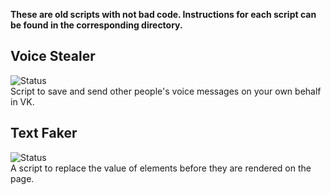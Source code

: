 **These are old scripts with not bad code. Instructions for each script can be found in the corresponding directory.**

## Voice Stealer
<div align="left">
 <img alt="Status" src="https://img.shields.io/badge/Status-Active-green">
</div>
Script to save and send other people's voice messages on your own behalf in VK.

## Text Faker
<div align="left">
 <img alt="Status" src="https://img.shields.io/badge/Status-Active-green">
</div>
A script to replace the value of elements before they are rendered on the page.
